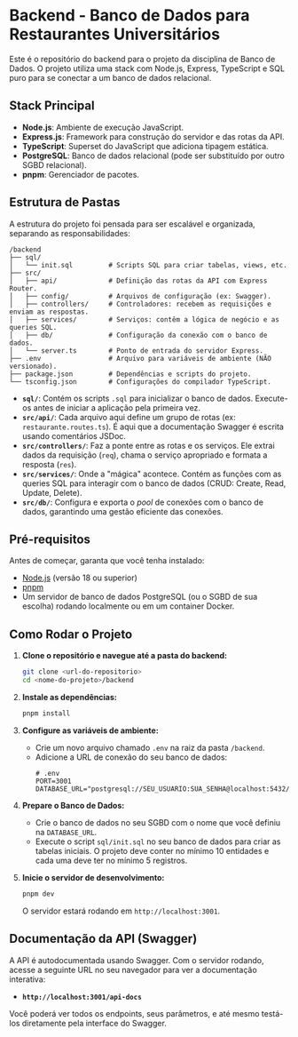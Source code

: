 # Backend - Banco de Dados para Restaurantes Universitários

Este é o repositório do backend para o projeto da disciplina de Banco de Dados. O projeto utiliza uma stack com Node.js, Express, TypeScript e SQL puro para se conectar a um banco de dados relacional.

## Stack Principal

-   **Node.js**: Ambiente de execução JavaScript.
-   **Express.js**: Framework para construção do servidor e das rotas da API.
-   **TypeScript**: Superset do JavaScript que adiciona tipagem estática.
-   **PostgreSQL**: Banco de dados relacional (pode ser substituído por outro SGBD relacional).
-   **pnpm**: Gerenciador de pacotes.

## Estrutura de Pastas

A estrutura do projeto foi pensada para ser escalável e organizada, separando as responsabilidades:

```
/backend
├── sql/
│   └── init.sql         # Scripts SQL para criar tabelas, views, etc.
├── src/
│   ├── api/             # Definição das rotas da API com Express Router.
│   ├── config/          # Arquivos de configuração (ex: Swagger).
│   ├── controllers/     # Controladores: recebem as requisições e enviam as respostas.
│   ├── services/        # Serviços: contêm a lógica de negócio e as queries SQL.
│   ├── db/              # Configuração da conexão com o banco de dados.
│   └── server.ts        # Ponto de entrada do servidor Express.
├── .env                 # Arquivo para variáveis de ambiente (NÃO versionado).
├── package.json         # Dependências e scripts do projeto.
└── tsconfig.json        # Configurações do compilador TypeScript.
```

-   **`sql/`**: Contém os scripts `.sql` para inicializar o banco de dados. Execute-os antes de iniciar a aplicação pela primeira vez.
-   **`src/api/`**: Cada arquivo aqui define um grupo de rotas (ex: `restaurante.routes.ts`). É aqui que a documentação Swagger é escrita usando comentários JSDoc.
-   **`src/controllers/`**: Faz a ponte entre as rotas e os serviços. Ele extrai dados da requisição (`req`), chama o serviço apropriado e formata a resposta (`res`).
-   **`src/services/`**: Onde a "mágica" acontece. Contém as funções com as queries SQL para interagir com o banco de dados (CRUD: Create, Read, Update, Delete).
-   **`src/db/`**: Configura e exporta o *pool* de conexões com o banco de dados, garantindo uma gestão eficiente das conexões.

## Pré-requisitos

Antes de começar, garanta que você tenha instalado:

-   [Node.js](https://nodejs.org/) (versão 18 ou superior)
-   [pnpm](https://pnpm.io/installation)
-   Um servidor de banco de dados PostgreSQL (ou o SGBD de sua escolha) rodando localmente ou em um container Docker.

## Como Rodar o Projeto

1.  **Clone o repositório e navegue até a pasta do backend:**

    ```bash
    git clone <url-do-repositorio>
    cd <nome-do-projeto>/backend
    ```

2.  **Instale as dependências:**

    ```bash
    pnpm install
    ```

3.  **Configure as variáveis de ambiente:**
    -   Crie um novo arquivo chamado `.env` na raiz da pasta `/backend`.
    -   Adicione a URL de conexão do seu banco de dados:
        ```
        # .env
        PORT=3001
        DATABASE_URL="postgresql://SEU_USUARIO:SUA_SENHA@localhost:5432/banco_restaurantes_unb"
        ```

4.  **Prepare o Banco de Dados:**
    -   Crie o banco de dados no seu SGBD com o nome que você definiu na `DATABASE_URL`.
    -   Execute o script `sql/init.sql` no seu banco de dados para criar as tabelas iniciais. O projeto deve conter no mínimo 10 entidades e cada uma deve ter no mínimo 5 registros.

5.  **Inicie o servidor de desenvolvimento:**

    ```bash
    pnpm dev
    ```

    O servidor estará rodando em `http://localhost:3001`.

## Documentação da API (Swagger)

A API é autodocumentada usando Swagger. Com o servidor rodando, acesse a seguinte URL no seu navegador para ver a documentação interativa:

-   **`http://localhost:3001/api-docs`**

Você poderá ver todos os endpoints, seus parâmetros, e até mesmo testá-los diretamente pela interface do Swagger.
